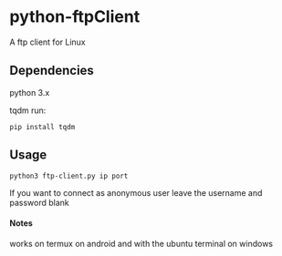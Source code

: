 # python-ftpClient
A ftp client for Linux

## **Dependencies**

python 3.x

tqdm 
run: <br>
```
pip install tqdm
```

## **Usage**

```
python3 ftp-client.py ip port
```

If you want to connect as anonymous user leave the username and password blank
#### **Notes**
works on termux on android and with the ubuntu terminal on windows
